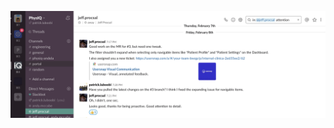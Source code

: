 ![alt text](https://github.com/patlub/D3/blob/master/Screen%20Shot%202019-05-13%20at%202.33.04%20AM.png)
